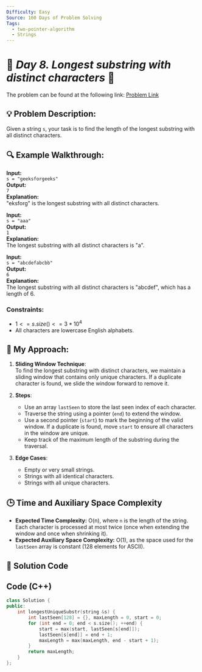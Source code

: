 ```yaml
---
Difficulty: Easy  
Source: 160 Days of Problem Solving  
Tags:
  - two-pointer-algorithm
  - Strings
---
```


# 🚀 _Day 8. Longest substring with distinct characters_ 🧠


The problem can be found at the following link: [Problem Link](https://www.geeksforgeeks.org/batch/gfg-160-problems/track/two-pointer-technique-gfg-160/problem/longest-distinct-characters-in-string5848)


## 💡 **Problem Description:**

Given a string `s`, your task is to find the length of the longest substring with all distinct characters.

## 🔍 **Example Walkthrough:**

**Input:**  
`s = "geeksforgeeks"`  
**Output:**  
`7`  
**Explanation:**  
"eksforg" is the longest substring with all distinct characters.


**Input:**  
`s = "aaa"`  
**Output:**  
`1`  
**Explanation:**  
The longest substring with all distinct characters is "a".


**Input:**  
`s = "abcdefabcbb"`  
**Output:**  
`6`  
**Explanation:**  
The longest substring with all distinct characters is "abcdef", which has a length of 6.


### Constraints:
- $`1 <= s.size() <= 3 * 10^4`$
- All characters are lowercase English alphabets.


## 🎯 **My Approach:**

1. **Sliding Window Technique**:  
   To find the longest substring with distinct characters, we maintain a sliding window that contains only unique characters. If a duplicate character is found, we slide the window forward to remove it.

2. **Steps**:
   - Use an array `lastSeen` to store the last seen index of each character.  
   - Traverse the string using a pointer (`end`) to extend the window.  
   - Use a second pointer (`start`) to mark the beginning of the valid window. If a duplicate is found, move `start` to ensure all characters in the window are unique.  
   - Keep track of the maximum length of the substring during the traversal.  

3. **Edge Cases**:
   - Empty or very small strings.  
   - Strings with all identical characters.  
   - Strings with all unique characters.


## 🕒 **Time and Auxiliary Space Complexity** 

- **Expected Time Complexity:** O(n), where `n` is the length of the string. Each character is processed at most twice (once when extending the window and once when shrinking it).  
- **Expected Auxiliary Space Complexity:** O(1), as the space used for the `lastSeen` array is constant (128 elements for ASCII).

## 📝 **Solution Code**

## Code (C++)

```cpp
class Solution {
public:
    int longestUniqueSubstr(string &s) {
        int lastSeen[128] = {}, maxLength = 0, start = 0;
        for (int end = 0; end < s.size(); ++end) {
            start = max(start, lastSeen[s[end]]);
            lastSeen[s[end]] = end + 1;
            maxLength = max(maxLength, end - start + 1);
        }
        return maxLength;
    }
};
```


##
